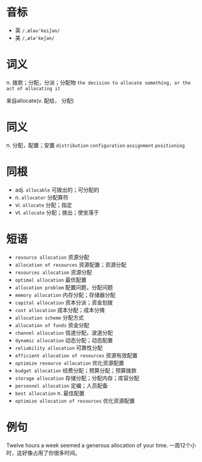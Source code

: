 # 音标

- 英 `/ˌæləu'keiʃən/`
- 美 `/,ælə'keʃən/`

# 词义

n. 拨款；分配，分派；分配物
`the decision to allocate something, or the act of allocating it`



来自allocate(v. 配给， 分配)

# 同义

n. 分配，配置；安置
`distribution` `configuration` `assignment` `positioning`

# 同根

- adj. `allocable` 可拨出的；可分配的
- n. `allocator` 分配算符
- vi. `allocate` 分配；指定
- vt. `allocate` 分配；拨出；使坐落于

# 短语

- `resource allocation` 资源分配
- `allocation of resources` 资源配置；资源分配
- `resources allocation` 资源分配
- `optimal allocation` 最优配置
- `allocation problem` 配置问题，分配问题
- `memory allocation` 内存分配；存储器分配
- `capital allocation` 资本分派；资金划拨
- `cost allocation` 成本分配；成本分摊
- `allocation scheme` 分配方式
- `allocation of funds` 资金分配
- `channel allocation` 信道分配，波道分配
- `dynamic allocation` 动态分配；动态配置
- `reliability allocation` 可靠性分配
- `efficient allocation of resources` 资源有效配置
- `optimize resource allocation` 优化资源配置
- `budget allocation` 经费分配；预算分配；预算拨款
- `storage allocation` 存储分配；分配内存；库容分配
- `personnel allocation` 定编；人员配备
- `best allocation` n. 最佳配置
- `optimize allocation of resources` 优化资源配置

# 例句

Twelve hours a week seemed a generous allocation of your time.
一周12个小时，这好像占用了你很多时间。


